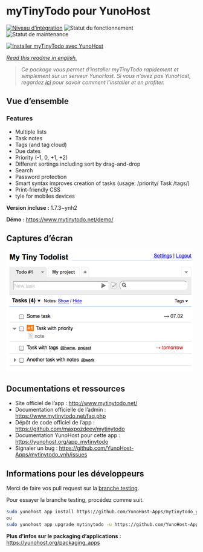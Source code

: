 <!--
N.B.: This README was automatically generated by https://github.com/YunoHost/apps/tree/master/tools/README-generator
It shall NOT be edited by hand.
-->

# myTinyTodo pour YunoHost

[![Niveau d’intégration](https://dash.yunohost.org/integration/mytinytodo.svg)](https://dash.yunohost.org/appci/app/mytinytodo) ![Statut du fonctionnement](https://ci-apps.yunohost.org/ci/badges/mytinytodo.status.svg) ![Statut de maintenance](https://ci-apps.yunohost.org/ci/badges/mytinytodo.maintain.svg)

[![Installer myTinyTodo avec YunoHost](https://install-app.yunohost.org/install-with-yunohost.svg)](https://install-app.yunohost.org/?app=mytinytodo)

*[Read this readme in english.](./README.md)*

> *Ce package vous permet d’installer myTinyTodo rapidement et simplement sur un serveur YunoHost.
Si vous n’avez pas YunoHost, regardez [ici](https://yunohost.org/#/install) pour savoir comment l’installer et en profiter.*

## Vue d’ensemble

### Features

- Multiple lists
- Task notes
- Tags (and tag cloud)
- Due dates
- Priority (-1, 0, +1, +2)
- Different sortings including sort by drag-and-drop
- Search
- Password protection
- Smart syntax improves creation of tasks
      (usage: /priority/ Task /tags/)
- Print-friendly CSS
- tyle for mobiles devices 


**Version incluse :** 1.7.3~ynh2

**Démo :** https://www.mytinytodo.net/demo/

## Captures d’écran

![Capture d’écran de myTinyTodo](./doc/screenshots/shot-v14b1.png)

## Documentations et ressources

* Site officiel de l’app : <http://www.mytinytodo.net/>
* Documentation officielle de l’admin : <https://www.mytinytodo.net/faq.php>
* Dépôt de code officiel de l’app : <https://github.com/maxpozdeev/mytinytodo>
* Documentation YunoHost pour cette app : <https://yunohost.org/app_mytinytodo>
* Signaler un bug : <https://github.com/YunoHost-Apps/mytinytodo_ynh/issues>

## Informations pour les développeurs

Merci de faire vos pull request sur la [branche testing](https://github.com/YunoHost-Apps/mytinytodo_ynh/tree/testing).

Pour essayer la branche testing, procédez comme suit.

``` bash
sudo yunohost app install https://github.com/YunoHost-Apps/mytinytodo_ynh/tree/testing --debug
ou
sudo yunohost app upgrade mytinytodo -u https://github.com/YunoHost-Apps/mytinytodo_ynh/tree/testing --debug
```

**Plus d’infos sur le packaging d’applications :** <https://yunohost.org/packaging_apps>
